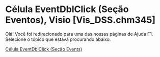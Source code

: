 
# Célula EventDblClick (Seção Eventos), Visio [Vis_DSS.chm345]

Olá! Você foi redirecionado para uma das nossas páginas de Ajuda F1. Selecione o tópico que estava procurando abaixo.

[Célula EventDblClick (Seção Events)](http://msdn.microsoft.com/library/ca949013-f998-1bce-39e5-ac6f68ab2392%28Office.15%29.aspx)
